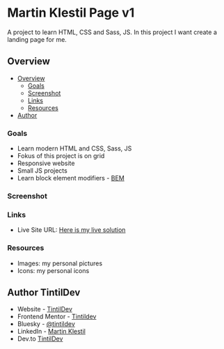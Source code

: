 # Martin Klestil Page v1
A project to learn HTML, CSS and Sass, JS.
In this project I want create a landing page for me.

## Overview

- [Overview](#overview)
  - [Goals](#goals)
  - [Screenshot](#screenshot)
  - [Links](#links)
  - [Resources](#resources)
- [Author](#author)

### Goals
- Learn modern HTML and CSS, Sass, JS
- Fokus of this project is on grid
- Responsive website
- Small JS projects
- Learn block element modifiers - [BEM](http://getbem.com/) 

### Screenshot


### Links
- Live Site URL: [Here is my live solution](https://tintildev.github.io/v1/)

### Resources
- Images: my personal pictures
- Icons: my personal icons


## Author TintilDev
- Website - [TintilDev](https://github.com/tintildev)
- Frontend Mentor - [Tintildev](https://www.frontendmentor.io/profile/tintildev)
- Bluesky - [@tintildev‬](https://bsky.app/profile/tintildev.bsky.social)
- LinkedIn - [Martin Klestil](https://www.linkedin.com/in/martin-klestil/)
- Dev.to [TintilDev](https://dev.to/tintildev)


